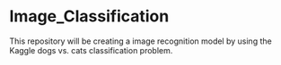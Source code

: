 # Image_Classification
This repository will be creating a image recognition model by using the Kaggle dogs vs. cats classification problem.
